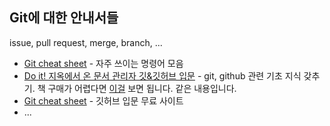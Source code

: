 ## Git에 대한 안내서들

issue, pull request, merge, branch, ...

* [Git cheat sheet](https://training.github.com/downloads/ko/github-git-cheat-sheet) - 자주 쓰이는 명령어 모음
* [Do it! 지옥에서 온 문서 관리자 깃&깃허브 입문](https://books.google.co.kr/books?id=R0eYzQEACAAJ&dq=%EC%A7%80%EC%98%A5%EC%97%90%EC%84%9C+%EC%98%A8+%EB%AC%B8%EC%84%9C%EA%B4%80%EB%A6%AC%EC%9E%90&hl=ko&sa=X&redir_esc=y) - git, github 관련 기초 지식 갖추기.
  책 구매가 어렵다면 [이걸](https://opentutorials.org/course/2708) 보면 됩니다. 같은 내용입니다.
* [Git cheat sheet](https://backlog.com/git-tutorial/kr/intro/intro1_1.html) - 깃허브 입문 무료 사이트
* ...
